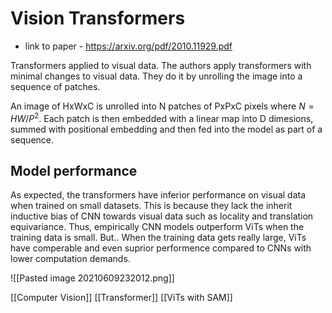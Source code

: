 # Vision Transformers
* link to paper - https://arxiv.org/pdf/2010.11929.pdf

Transformers applied to visual data.
The authors apply transformers with minimal changes to visual data.
They do it by unrolling the image into a sequence of patches.

An image of HxWxC is unrolled into N patches of PxPxC pixels where $N=HW/P^2$.
Each patch is then embedded with a linear map into D dimesions, summed with positional embedding and then fed into the model as part of a sequence.

## Model performance
As expected, the transformers have inferior performance on visual data when trained on small datasets. This is because they lack the inherit inductive bias of CNN towards visual data such as locality and translation equivariance.
Thus, empirically CNN models outperform ViTs when the training data is small.
But.. When the training data gets really large, ViTs have comperable and even suprior performence compared to CNNs with lower computation demands.

![[Pasted image 20210609232012.png]]

[[Computer Vision]]
[[Transformer]]
[[ViTs with SAM]]